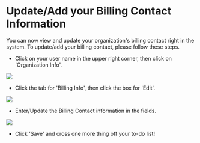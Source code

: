 Update/Add your Billing Contact Information
===========================================

You can now view and update your organization's billing contact right in the system. To update/add your billing contact, please follow these steps.

-   Click on your user name in the upper right corner, then click on 'Organization Info'.

![](https://github.com/mrets/photos/blob/master/add_update_billing_info1.gif?raw=true)

-   Click the tab for 'Billing Info', then click the box for 'Edit'.

![](https://github.com/mrets/photos/blob/master/add_update_billing_info2.png?raw=true)

-   Enter/Update the Billing Contact information in the fields.

![](https://github.com/mrets/photos/blob/master/add_update_billing_info3.png?raw=true)

-   Click 'Save' and cross one more thing off your to-do list!
